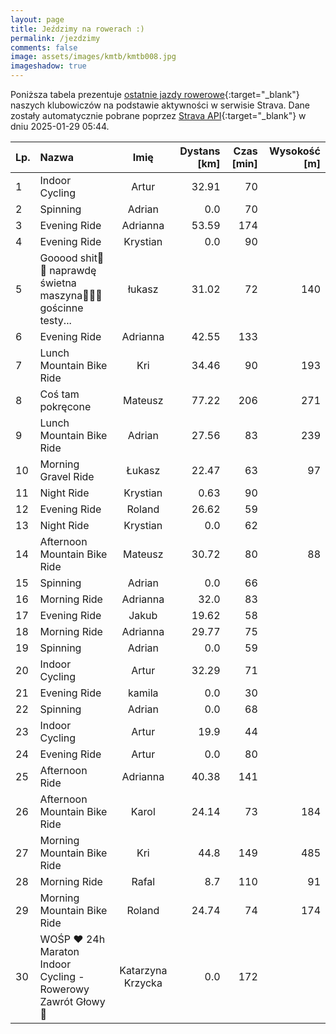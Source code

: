 ```yaml
---
layout: page
title: Jeździmy na rowerach :)
permalink: /jezdzimy
comments: false
image: assets/images/kmtb/kmtb008.jpg
imageshadow: true
---
```


Poniższa tabela prezentuje [ostatnie jazdy rowerowe](https://www.strava.com/clubs/336381){:target="_blank"} naszych klubowiczów na podstawie aktywności w serwisie Strava. Dane zostały automatycznie pobrane poprzez [Strava API](https://developers.strava.com/docs/reference/#api-Clubs-getClubActivitiesById){:target="_blank"} w dniu 2025-01-29 05:44.

Lp. | Nazwa | Imię | Dystans [km] | Czas [min] | Wysokość [m]
:--- | :--- | :---: | ---: | ---: | ---:
1|Indoor Cycling|Artur|32.91|70|
2|Spinning|Adrian|0.0|70|
3|Evening Ride|Adrianna|53.59|174|
4|Evening Ride|Krystian|0.0|90|
5|Gooood shit🫡🤌 naprawdę świetna maszyna🤠💥💯 gościnne testy...|łukasz|31.02|72|140
6|Evening Ride|Adrianna|42.55|133|
7|Lunch Mountain Bike Ride|Kri|34.46|90|193
8|Coś tam pokręcone|Mateusz|77.22|206|271
9|Lunch Mountain Bike Ride|Adrian|27.56|83|239
10|Morning Gravel Ride|Łukasz|22.47|63|97
11|Night Ride|Krystian|0.63|90|
12|Evening Ride|Roland|26.62|59|
13|Night Ride|Krystian|0.0|62|
14|Afternoon Mountain Bike Ride|Mateusz|30.72|80|88
15|Spinning|Adrian|0.0|66|
16|Morning Ride|Adrianna|32.0|83|
17|Evening Ride|Jakub|19.62|58|
18|Morning Ride|Adrianna|29.77|75|
19|Spinning|Adrian|0.0|59|
20|Indoor Cycling|Artur|32.29|71|
21|Evening Ride|kamila|0.0|30|
22|Spinning|Adrian|0.0|68|
23|Indoor Cycling|Artur|19.9|44|
24|Evening Ride|Artur|0.0|80|
25|Afternoon Ride|Adrianna|40.38|141|
26|Afternoon Mountain Bike Ride|Karol|24.14|73|184
27|Morning Mountain Bike Ride|Kri|44.8|149|485
28|Morning Ride|Rafal|8.7|110|91
29|Morning Mountain Bike Ride|Roland|24.74|74|174
30|WOŚP ❤️ 24h Maraton Indoor Cycling - Rowerowy Zawrót Głowy 🚴|Katarzyna Krzycka|0.0|172|
